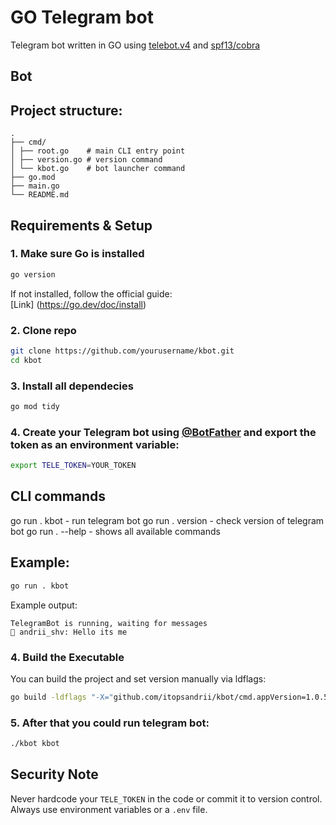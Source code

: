 # GO Telegram bot 

Telegram bot written in GO using [telebot.v4](https://pkg.go.dev/gopkg.in/telebot.v4) and [spf13/cobra](https://github.com/spf13/cobra)

## Bot 
[Link for the bot]: (https://t.me/supaduba_bot) 

## Project structure:
```
.
├── cmd/
│ ├── root.go    # main CLI entry point
│ ├── version.go # version command
│ └── kbot.go    # bot launcher command
├── go.mod
├── main.go
└── README.md
```
## Requirements & Setup 

### 1. Make sure Go is installed
```bash
go version 
```

If not installed, follow the official guide:  
[Link] (https://go.dev/doc/install)

### 2. Clone repo 
```bash 
git clone https://github.com/yourusername/kbot.git
cd kbot
```
### 3. Install all dependecies 
```bash
go mod tidy
```

### 4. Create your Telegram bot using [@BotFather](https://t.me/BotFather) and export the token as an environment variable:
```bash
export TELE_TOKEN=YOUR_TOKEN
```
## CLI commands 

go run . kbot    - run telegram bot 
go run . version - check version of telegram bot
go run . --help  - shows all available commands 

## Example: 
```bash
go run . kbot
```   
Example output: 
```
TelegramBot is running, waiting for messages
👤 andrii_shv: Hello its me
```

### 4. Build the Executable
You can build the project and set version manually via ldflags:

```bash
go build -ldflags "-X="github.com/itopsandrii/kbot/cmd.appVersion=1.0.5
```

### 5. After that you could run telegram bot:
```bash
./kbot kbot
``` 
## Security Note
Never hardcode your `TELE_TOKEN` in the code or commit it to version control. Always use environment variables or a `.env` file.